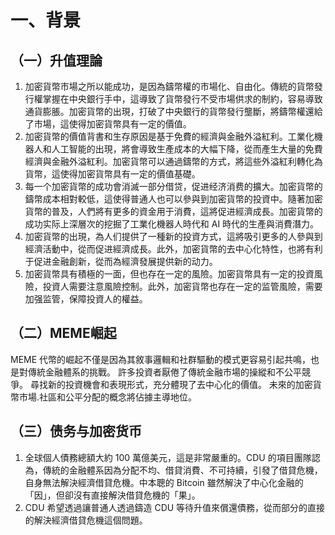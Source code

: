 # 一、背景
## （一）升值理論

1. 加密貨幣市場之所以能成功，是因為鑄幣權的市場化、自由化。傳統的貨幣發行權掌握在中央銀行手中，這導致了貨幣發行不受市場供求的制約，容易導致通貨膨脹。加密貨幣的出現，打破了中央銀行的貨幣發行壟斷，將鑄幣權還給了市場，這使得加密貨幣具有一定的價值。
2. 加密貨幣的價值背書和生存原因是基于免費的經濟與金融外溢紅利。工業化機器人和人工智能的出現，將會導致生產成本的大幅下降，從而產生大量的免費經濟與金融外溢紅利。加密貨幣可以通過鑄幣的方式，將這些外溢紅利轉化為貨幣，這使得加密貨幣具有一定的價值基礎。
3. 每一个加密貨幣的成功會消滅一部分借贷，促进经济消费的擴大。加密貨幣的鑄幣成本相對較低，這使得普通人也可以參與到加密貨幣的投資中。隨著加密貨幣的普及，人們將有更多的資金用于消費，這將促进經濟成長。加密貨幣的成功实际上深層次的挖掘了工業化機器人時代和 AI 時代的生產與消費潛力。
4. 加密貨幣的出現，為人们提供了一種新的投資方式，這將吸引更多的人參與到經濟活動中，從而促进經濟成長。此外，加密貨幣的去中心化特性，也將有利于促进金融創新，從而為經濟發展提供新的动力。
5. 加密貨幣具有積極的一面，但也存在一定的風險。加密貨幣具有一定的投資風險，投資人需要注意風險控制。此外，加密貨幣也存在一定的监管風險，需要加强监管，保障投資人的權益。


## （二）MEME崛起

MEME 代幣的崛起不僅是因為其敘事邏輯和社群驅動的模式更容易引起共鳴，也是對傳統金融體系的挑戰。 許多投資者厭倦了傳統金融市場的操縱和不公平競爭。 尋找新的投資機會和表現形式，充分體現了去中心化的價值。 未來的加密貨幣市場.社區和公平分配的概念將佔據主導地位。

## （三）债务与加密货币
1. 全球個人債務總額大約 100 萬億美元，這是非常嚴重的。CDU 的項目團隊認為，傳統的金融體系因為分配不均、借貸消費、不可持續，引發了借貸危機，自身無法解決經濟借貸危機。中本聰的 Bitcoin 雖然解決了中心化金融的「因」，但卻沒有直接解決借貸危機的「果」。
2. CDU 希望透過讓普通人透過鑄造 CDU 等待升值來償還債務，從而部分的直接的解決經濟借貸危機這個問題。
